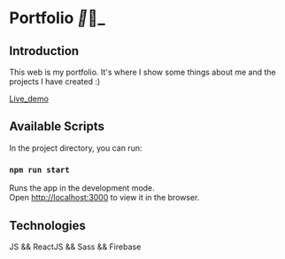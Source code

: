 # Portfolio _👾_👾_


## Introduction

This web is my portfolio. It's where I show some things about me and the projects I have created :)

[Live_demo](https://clararufidev.web.app/)

## Available Scripts

In the project directory, you can run:

### `npm run start`

Runs the app in the development mode.<br>
Open [http://localhost:3000](http://localhost:3000) to view it in the browser.

## Technologies

JS && ReactJS  && Sass && Firebase